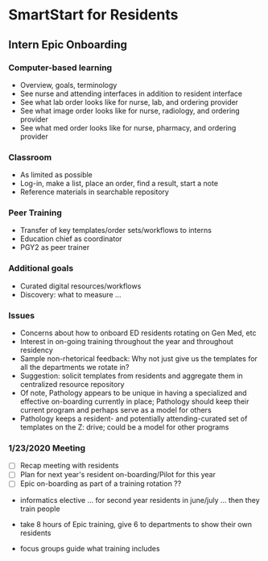 # SmartStart for Residents

## Intern Epic Onboarding

### Computer-based learning
* Overview, goals, terminology
* See nurse and attending interfaces in addition to resident interface
* See what lab order looks like for nurse, lab, and ordering provider
* See what image order looks like for nurse, radiology, and ordering provider
* See what med order looks like for nurse, pharmacy, and ordering provider

### Classroom
* As limited as possible
* Log-in, make a list, place an order, find a result, start a note
* Reference materials in searchable repository

### Peer Training
* Transfer of key templates/order sets/workflows to interns
* Education chief as coordinator
* PGY2 as peer trainer

### Additional goals
* Curated digital resources/workflows
* Discovery: what to measure ...

### Issues
* Concerns about how to onboard ED residents rotating on Gen Med, etc
* Interest in on-going training throughout the year and throughout residency
* Sample non-rhetorical feedback: Why not just give us the templates for all the departments we rotate in?
* Suggestion: solicit templates from residents and aggregate them in centralized resource repository
* Of note, Pathology appears to be unique in having a specialized and effective on-boarding currently in place; Pathology should keep their current program and perhaps serve as a model for others
* Pathology keeps a resident- and potentially attending-curated set of templates on the Z: drive; could be a model for other programs


### 1/23/2020 Meeting
* [ ] Recap meeting with residents
* [ ] Plan for next year's resident on-boarding/Pilot for this year
* [ ] Epic on-boarding as part of a training rotation ??

* informatics elective ... for second year residents in june/july ... then they train people
* take 8 hours of Epic training, give 6 to departments to show their own residents

* focus groups guide what training includes
